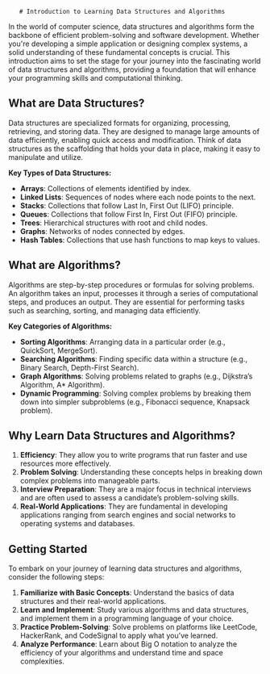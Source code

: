        # Introduction to Learning Data Structures and Algorithms

In the world of computer science, data structures and algorithms form the backbone of efficient problem-solving and software development. Whether you're developing a simple application or designing complex systems, a solid understanding of these fundamental concepts is crucial. This introduction aims to set the stage for your journey into the fascinating world of data structures and algorithms, providing a foundation that will enhance your programming skills and computational thinking.

## What are Data Structures?

Data structures are specialized formats for organizing, processing, retrieving, and storing data. They are designed to manage large amounts of data efficiently, enabling quick access and modification. Think of data structures as the scaffolding that holds your data in place, making it easy to manipulate and utilize.

**Key Types of Data Structures:**
- **Arrays**: Collections of elements identified by index.
- **Linked Lists**: Sequences of nodes where each node points to the next.
- **Stacks**: Collections that follow Last In, First Out (LIFO) principle.
- **Queues**: Collections that follow First In, First Out (FIFO) principle.
- **Trees**: Hierarchical structures with root and child nodes.
- **Graphs**: Networks of nodes connected by edges.
- **Hash Tables**: Collections that use hash functions to map keys to values.

## What are Algorithms?

Algorithms are step-by-step procedures or formulas for solving problems. An algorithm takes an input, processes it through a series of computational steps, and produces an output. They are essential for performing tasks such as searching, sorting, and managing data efficiently.

**Key Categories of Algorithms:**
- **Sorting Algorithms**: Arranging data in a particular order (e.g., QuickSort, MergeSort).
- **Searching Algorithms**: Finding specific data within a structure (e.g., Binary Search, Depth-First Search).
- **Graph Algorithms**: Solving problems related to graphs (e.g., Dijkstra’s Algorithm, A* Algorithm).
- **Dynamic Programming**: Solving complex problems by breaking them down into simpler subproblems (e.g., Fibonacci sequence, Knapsack problem).

## Why Learn Data Structures and Algorithms?

1. **Efficiency**: They allow you to write programs that run faster and use resources more effectively.
2. **Problem Solving**: Understanding these concepts helps in breaking down complex problems into manageable parts.
3. **Interview Preparation**: They are a major focus in technical interviews and are often used to assess a candidate’s problem-solving skills.
4. **Real-World Applications**: They are fundamental in developing applications ranging from search engines and social networks to operating systems and databases.

## Getting Started

To embark on your journey of learning data structures and algorithms, consider the following steps:

1. **Familiarize with Basic Concepts**: Understand the basics of data structures and their real-world applications.
2. **Learn and Implement**: Study various algorithms and data structures, and implement them in a programming language of your choice.
3. **Practice Problem-Solving**: Solve problems on platforms like LeetCode, HackerRank, and CodeSignal to apply what you’ve learned.
4. **Analyze Performance**: Learn about Big O notation to analyze the efficiency of your algorithms and understand time and space complexities.
